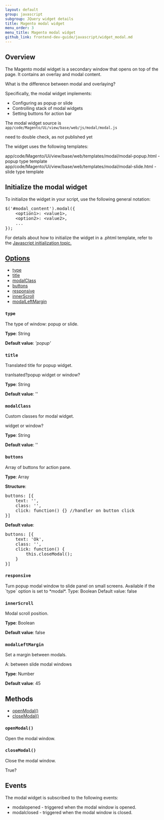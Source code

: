 ```yaml
---
layout: default
group: javascript
subgroup: JQuery widget details
title: Magento modal widget
menu_order: 3
menu_title: Magento modal widget
github_link: frontend-dev-guide/javascript/widget_modal.md
---
```


<h2 id="modal_overview">Overview</h2>

The Magento modal widget is a secondary window that opens on top of the page. It contains an overlay and modal content.

<p class="q">What is the difference between modal and overlaying?</p>

Specifically, the modal widget implements:

<ul>
<li>Configuring as popup or slide</li>
<li>Controlling stack of modal widgets</li> 
<li>Setting buttons for action bar</li>
</ul>


The modal widget source is <code>app/code/Magento/Ui/view/base/web/js/modal/modal.js</code>

<p class="q">need to double check, as not published yet</p>

The widget uses the following templates:

app/code/Magento/Ui/view/base/web/templates/modal/modal-popup.html - popup type template
app/code/Magento/Ui/view/base/web/templates/modal/modal-slide.html - slide type template

<h2 id="modal_initialize">Initialize the modal widget</h2>

To initialize the widget in your script, use the following general notation:
<pre>
$('#modal_content').modal({
    &lt;option1&gt;: &lt;value1&gt;,
    &lt;option2&gt;: &lt;value2&gt;,
    ...
});
</pre>

For details about how to initialize the widget in a .phtml template, refer to the <a href="{{site.baseurl}}frontend-dev-guide/javascript/js_init.html" target="_blank">Javascript initialization topic.

<h2 id="modal_options">Options</h2>

<ul>
<li><a href="#modal_type">type</a></li>
<li><a href="#modal_title">title</a></li>
<li><a href="#modal_modalClass">modalClass</a></li>
<li><a href="#modal_buttons">buttons</a></li>
<li><a href="#modal_responsive">responsive</a></li>
<li><a href="#modal_innerScroll">innerScroll</a></li>
<li><a href="#modal_modalLeftMargin">modalLeftMargin</a></li>
</ul>

<h3 id="modal_type"><code>type</code></h3>

The type of window: popup or slide.

**Type**: String 

**Default value**: *'popup'*



<h3 id="modal_title"><code>title</code></h3>
Translated title for popup widget.
<p class="q">tranlsated?popup widget or window?</p>

**Type**: String 

**Default value**: ''

<h3 id="modal_modalClass"><code>modalClass</code></h3>
Custom classes for modal widget.
<p class="q">widget or window?</p>


**Type**: String 

**Default value**: ''

<h3 id="modal_modalClass"><code>buttons</code></h3>
Array of buttons for action pane.

**Type**: Array 

**Structure**:
<pre>
buttons: [{
    text: '',
    class: '',
    click: function() {} //handler on button click
}]
</pre>

**Default value**:
<pre>
buttons: [{
    text: 'Ok',
    class: '',
    click: function() {
        this.closeModal();
    }
}]
</pre>

<h3 id="modal_responsive"><code>responsive</code></h3>
Turn popup modal window to slide panel on small screens. Available if the `type` option is set to *modal*.
Type: Boolean Default value: false

<h3 id="modal_innerScroll"><code>innerScroll</code></h3>
Modal scroll position.

**Type**: Boolean 

**Default value**: false

<h3 id="modal_innerScroll"><code>modalLeftMargin</code></h3>
Set a margin between modals.
<p class="q">A: between slide modal windows</p>

**Type**: Number 

**Default value**: 45

<h2 id="modal_methods">Methods</h2>

<ul>
<li><a href="#modal_open">openModal()</a></li>
<li><a href="#modal_close">closeModal()</a></li>
</ul>

<h3 id="modal_open"><code>openModal()</code></h3>
Open the modal window.


<h3 id="modal_close"><code>closeModal()</code></h3>
Close the modal window.

<p class="q">True?</p>

<h2 id="modal_events">Events</h2>

The modal widget is subscribed to the following events:
<ul>
<li>modalopened - triggered when the modal window is opened.</li>
<li>modalclosed - triggered when the modal window is closed.</li>
</ul>